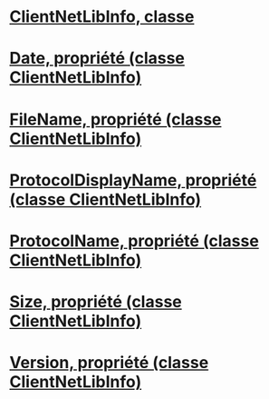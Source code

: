 # [ClientNetLibInfo, classe](clientnetlibinfo-class.md)
# [Date, propriété (classe ClientNetLibInfo)](date-property-clientnetlibinfo-class.md)
# [FileName, propriété (classe ClientNetLibInfo)](filename-property-clientnetlibinfo-class.md)
# [ProtocolDisplayName, propriété (classe ClientNetLibInfo)](protocoldisplayname-property-clientnetlibinfo-class.md)
# [ProtocolName, propriété (classe ClientNetLibInfo)](protocolname-property-clientnetlibinfo-class.md)
# [Size, propriété (classe ClientNetLibInfo)](size-property-clientnetlibinfo-class.md)
# [Version, propriété (classe ClientNetLibInfo)](version-property-clientnetlibinfo-class.md)
